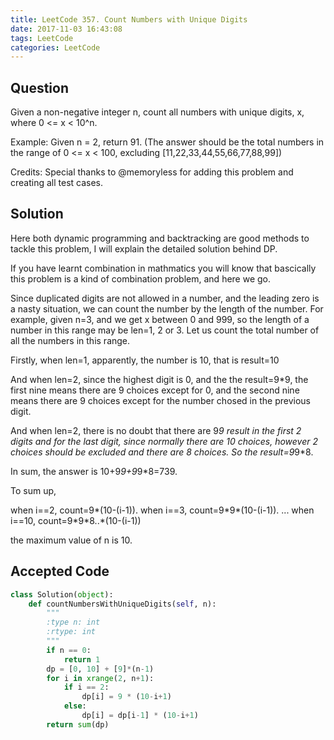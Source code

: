 ```yaml
---
title: LeetCode 357. Count Numbers with Unique Digits
date: 2017-11-03 16:43:08
tags: LeetCode
categories: LeetCode
---
```


## Question

Given a non-negative integer n, count all numbers with unique digits, x, where 0 <= x < 10^n.

Example:
Given n = 2, return 91. (The answer should be the total numbers in the range of 0 <= x < 100, excluding [11,22,33,44,55,66,77,88,99])

Credits:
Special thanks to @memoryless for adding this problem and creating all test cases.

## Solution

Here both dynamic programming and backtracking are good methods to tackle this problem, I will explain the detailed solution behind DP.

If you have learnt combination in mathmatics you will know that bascically this problem is a kind of combination problem, and here we go.


Since duplicated digits are not allowed in a number, and the leading zero is a nasty situation, we can count the number by the length of the number. For example, given n=3, and we get x between 0 and 999, so the length of a number in this range may be len=1, 2 or 3. Let us count the total number of all the numbers in this range.

Firstly, when len=1, apparently, the number is 10, that is result=10

And when len=2, since the highest digit is 0, and the the result=9*9, the first nine means there are 9 choices except for 0, and the second nine means there are 9 choices except for the number chosed in the previous digit.

And when len=2, there is no doubt that there are 9*9 result in the first 2 digits and for the last digit, since normally there are 10 choices, however 2 choices should be excluded and there are 8 choices. So the result=9*9*8.

In sum, the answer is 10+9*9+9*9*8=739.


To sum up, 

when i==2, count=9\*(10-(i-1)).
when i==3, count=9\*9\*(10-(i-1)).
...
when i==10, count=9\*9\*8..\*(10-(i-1))

the maximum value of n is 10.



## Accepted Code

```python
class Solution(object):
    def countNumbersWithUniqueDigits(self, n):
        """
        :type n: int
        :rtype: int
        """
        if n == 0:
            return 1
        dp = [0, 10] + [9]*(n-1)
        for i in xrange(2, n+1):
            if i == 2:
                dp[i] = 9 * (10-i+1)
            else:
                dp[i] = dp[i-1] * (10-i+1)
        return sum(dp)
```
